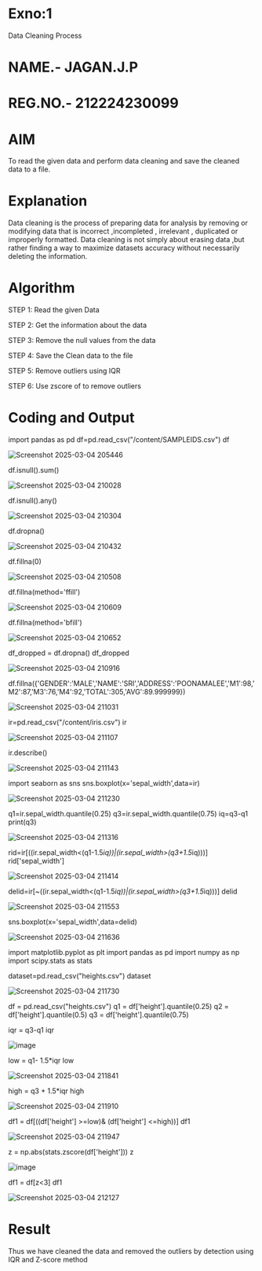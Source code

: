 # Exno:1
Data Cleaning Process
# NAME.- JAGAN.J.P
# REG.NO.- 212224230099

# AIM
To read the given data and perform data cleaning and save the cleaned data to a file.

# Explanation
Data cleaning is the process of preparing data for analysis by removing or modifying data that is incorrect ,incompleted , irrelevant , duplicated or improperly formatted. Data cleaning is not simply about erasing data ,but rather finding a way to maximize datasets accuracy without necessarily deleting the information.

# Algorithm
STEP 1: Read the given Data

STEP 2: Get the information about the data

STEP 3: Remove the null values from the data

STEP 4: Save the Clean data to the file

STEP 5: Remove outliers using IQR

STEP 6: Use zscore of to remove outliers

# Coding and Output
import pandas as pd
df=pd.read_csv("/content/SAMPLEIDS.csv")
df

![Screenshot 2025-03-04 205446](https://github.com/user-attachments/assets/98ac9420-d334-46fc-91af-2bd0df00729e)

df.isnull().sum()

![Screenshot 2025-03-04 210028](https://github.com/user-attachments/assets/56422d77-1b6f-42a4-aa99-4f02a6da47a1)

df.isnull().any()<br>

![Screenshot 2025-03-04 210304](https://github.com/user-attachments/assets/2cd982fb-15f0-4510-b09b-cbf665fac6c0)

df.dropna()

![Screenshot 2025-03-04 210432](https://github.com/user-attachments/assets/c8989206-c474-4bb0-a326-7ada03b748f5)

df.fillna(0)

![Screenshot 2025-03-04 210508](https://github.com/user-attachments/assets/bbb96bc8-aae9-4f1c-89a5-6a65dc3dfe8b)

df.fillna(method='ffill')

![Screenshot 2025-03-04 210609](https://github.com/user-attachments/assets/6adfa1ee-f7ba-4c2c-a34c-acc37ed5903e)

df.fillna(method='bfill')

![Screenshot 2025-03-04 210652](https://github.com/user-attachments/assets/94a0fd61-837e-448c-b31e-112a687191c1)

df_dropped = df.dropna()
df_dropped

![Screenshot 2025-03-04 210916](https://github.com/user-attachments/assets/0a58678e-0fa2-4f7f-bba9-545302fc91c6)

df.fillna({'GENDER':'MALE','NAME':'SRI','ADDRESS':'POONAMALEE','M1':98,'M2':87,'M3':76,'M4':92,'TOTAL':305,'AVG':89.999999})

![Screenshot 2025-03-04 211031](https://github.com/user-attachments/assets/c1b98abb-19f2-4486-b02a-49cbb49ec5d2)

ir=pd.read_csv("/content/iris.csv")
ir

![Screenshot 2025-03-04 211107](https://github.com/user-attachments/assets/a6b7f662-eb6b-46f2-86bf-c159dd3226b8)

ir.describe()

![Screenshot 2025-03-04 211143](https://github.com/user-attachments/assets/99162c39-9677-410f-a78a-b9bb84ef48de)

import seaborn as sns
sns.boxplot(x='sepal_width',data=ir)

![Screenshot 2025-03-04 211230](https://github.com/user-attachments/assets/b398f218-921e-4045-8983-c79c7467cdb7)

q1=ir.sepal_width.quantile(0.25)
q3=ir.sepal_width.quantile(0.75)
iq=q3-q1
print(q3)

![Screenshot 2025-03-04 211316](https://github.com/user-attachments/assets/02dcc8a6-d6c2-40d0-9fd5-398bf06ed3b2)

rid=ir[((ir.sepal_width<(q1-1.5*iq))|(ir.sepal_width>(q3+1.5*iq)))]
rid['sepal_width']

![Screenshot 2025-03-04 211414](https://github.com/user-attachments/assets/0cd26dc2-8d9d-4133-ab65-1266ffef2720)

delid=ir[~((ir.sepal_width<(q1-1.5*iq))|(ir.sepal_width>(q3+1.5*iq)))]
delid

![Screenshot 2025-03-04 211553](https://github.com/user-attachments/assets/bfad9299-0cf2-421d-9ad7-86a4490a83ad)

sns.boxplot(x='sepal_width',data=delid)

![Screenshot 2025-03-04 211636](https://github.com/user-attachments/assets/ef94f0f4-783b-45a1-bf55-049bc8451398)

import matplotlib.pyplot as plt
import pandas as pd
import numpy as np
import scipy.stats as stats


dataset=pd.read_csv("heights.csv")
dataset

![Screenshot 2025-03-04 211730](https://github.com/user-attachments/assets/ca58957c-4608-4f6d-917b-80d8edd4c297)

df = pd.read_csv("heights.csv")
q1 = df['height'].quantile(0.25)
q2 = df['height'].quantile(0.5)
q3 = df['height'].quantile(0.75)


iqr = q3-q1
iqr

![image](https://github.com/user-attachments/assets/398577f5-8d9d-4a38-8e72-65ee3bea7bb0)

low = q1- 1.5*iqr
low

![Screenshot 2025-03-04 211841](https://github.com/user-attachments/assets/47447697-93ba-4d31-92d8-ed459fc816ee)

high = q3 + 1.5*iqr
high

![Screenshot 2025-03-04 211910](https://github.com/user-attachments/assets/2fcb4843-2760-4a0d-b7d4-e6d1ca432bc2)

df1 = df[((df['height'] >=low)& (df['height'] <=high))]
df1

![Screenshot 2025-03-04 211947](https://github.com/user-attachments/assets/378d4ceb-f673-42fd-a4a0-0fc4c510cd7e)

z = np.abs(stats.zscore(df['height']))
z

![image](https://github.com/user-attachments/assets/40d8c650-7ee8-4e3a-a752-16b8e32f666b)

df1 = df[z<3]
df1

![Screenshot 2025-03-04 212127](https://github.com/user-attachments/assets/39a061e1-ef2a-4b5e-934e-f3ca0e18e37b)

# Result
Thus we have cleaned the data and removed the outliers by detection using IQR and Z-score method
